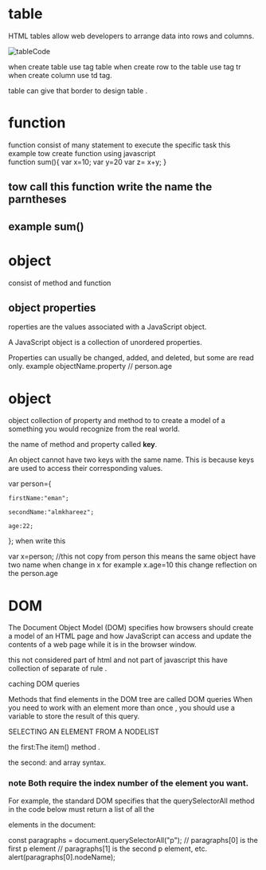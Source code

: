 # table

HTML tables allow web developers to arrange data into rows and columns. 


![tableCode](https://www.guru99.com/images/image019(1).png)

when create table use tag table when create row to the table use tag tr when create column use td tag.

table can give that border to design table .



# function
function consist of many statement to execute the specific task
this example  tow create function using javascript  
function sum(){
    var x=10;
    var y=20
    var z= x+y;
}
## tow call this function write the name the parntheses
 ## example sum()
 # object
 consist of method and function
 ## object properties
 roperties are the values associated with a JavaScript object.

A JavaScript object is a collection of unordered properties.

Properties can usually be changed, added, and deleted, but some are read only.
example  objectName.property         // person.age


# object 
object  collection of property and method to  to create a model
of a something you would recognize from the real world. 

the name of method and property called **key**.

An object cannot have two keys with the same name. This is because keys are used to access their corresponding values. 

var person={

    firstName:"eman";

    secondName:"almkhareez";

    age:22;
};
when write this

var x=person; //this not copy from person this means the same object have two name when change in x for example x.age=10 this change reflection on the person.age

# DOM
The Document Object Model (DOM) specifies how browsers should create a model of an HTML page and how JavaScript can access and update the contents of a web page while it is in the browser window.

this not considered part of html and not part of javascript this have collection of separate of rule .

caching  DOM queries 

Methods that find elements in the DOM tree are called DOM queries When you need to work with an element more than once , you should use a variable to store the result of this query.

SELECTING AN ELEMENT
FROM A NODELIST

the first:The item() method .

the second: and array syntax.

### note Both require the index number of the element you want.

For example, the standard DOM specifies that the querySelectorAll method in the code below must return a list of all the <p> elements in the document:


const paragraphs = document.querySelectorAll("p");
// paragraphs[0] is the first p element
// paragraphs[1] is the second p element, etc.
alert(paragraphs[0].nodeName);
